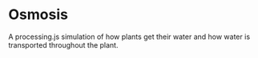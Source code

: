 # Osmosis
A processing.js simulation of how plants get their water and how water is transported throughout the plant.